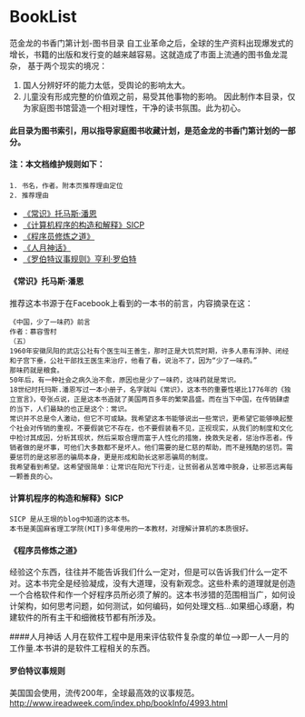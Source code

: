 # BookList
范金龙的书香门第计划-图书目录
自工业革命之后，全球的生产资料出现爆发式的增长，书籍的出版和发行变的越来越容易。这就造成了市面上流通的图书鱼龙混杂，
基于两个现实的境况：
1. 国人分辨好坏的能力太低，受舆论的影响太大。
2. 儿童没有形成完整的价值观之前，易受其他事物的影响。
因此制作本目录，仅为家庭图书馆营造一个相对理性，干净的读书氛围。此为初心。

#### 此目录为图书索引，用以指导家庭图书收藏计划，是范金龙的书香门第计划的一部分。

#### 注：本文档维护规则如下：
```
1. 书名，作者。附本页推荐理由定位
2. 推荐理由
```
- [《常识》托马斯·潘恩](#《常识》托马斯·潘恩)
- [《计算机程序的构造和解释》SICP](#计算机程序的构造和解释》SICP)
- [《程序员修炼之道》](#注)
- [《人月神话》](#人月神话)
- [《罗伯特议事规则》亨利·罗伯特](#罗伯特议事规则)


#### 《常识》托马斯·潘恩
推荐这本书源于在Facebook上看到的一本书的前言，内容摘录在这：
```
《中国，少了一味药》前言
作者：慕容雪村 
（五）
1960年安徽凤阳的武店公社有个医生叫王善生，那时正是大饥荒时期，许多人患有浮肿、闭经和子宫下垂，公社干部找王医生来治疗，他看了看，说治不了，因为“少了一味药。”
那味药就是粮食。
50年后，有一种社会之病久治不愈，原因也是少了一味药，这味药就是常识。
18世纪时托玛斯.潘恩写过一本小册子，名字就叫《常识》，这本书的重要性堪比1776年的《独立宣言》，夸张点说，正是这本书造就了美国两百多年的繁荣昌盛。而在当下中国，在传销肆虐的当下，人们最缺的也正是这个：常识。
常识并不总是令人激动，但它不可或缺。我希望这本书能够说出一些常识，更希望它能够唤起整个社会对传销的重视，不要假装它不存在，也不要假装看不见，正视现实，从我们的制度和文化中检讨其成因，分析其现状，然后采取合理而富于人性化的措施，挽救失足者，惩治作恶者。传销者做的是坏事，可他们大多数都不是坏人。他们需要的是仁慈的帮助，而不是残酷的惩罚。需要惩罚的是这邪恶的骗局本身，更是形成和助长这邪恶骗局的制度。
我希望看到希望。这希望很简单：让常识在阳光下行走，让贫弱者从苦难中脱身，让邪恶远离每一颗善良的心。
```
#### 计算机程序的构造和解释》SICP
```
SICP 是从王垠的blog中知道的这本书。
本书是美国麻省理工学院(MIT)多年使用的一本教材，对理解计算机的本质很好。
```
#### 《程序员修炼之道》
经验这个东西，往往并不能告诉我们什么一定对，但是可以告诉我们什么一定不对。这本书完全是经验凝成，没有大道理，没有新观念。这些朴素的道理就是创造一个合格软件和作一个好程序员所必须了解的。这本书涉猎的范围相当广，如何设计架构，如何思考问题，如何测试，如何编码，如何处理文档...如果细心琢磨，构建软件的所有主干和细微枝节都有所涉及。

####人月神话
人月在软件工程中是用来评估软件复杂度的单位——>即一人一月的工作量.本书讲的是软件工程相关的东西。

#### 罗伯特议事规则
美国国会使用，流传200年，全球最高效的议事规范。http://www.ireadweek.com/index.php/bookInfo/4993.html
